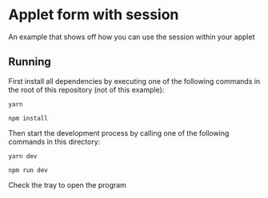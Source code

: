 # Applet form with session

An example that shows off how you can use the session within your applet

## Running

First install all dependencies by executing one of the following commands in the root of this repository (not of this example):

```
yarn
```

```
npm install
```

Then start the development process by calling one of the following commands in this directory:

```
yarn dev
```

```
npm run dev
```

Check the tray to open the program
